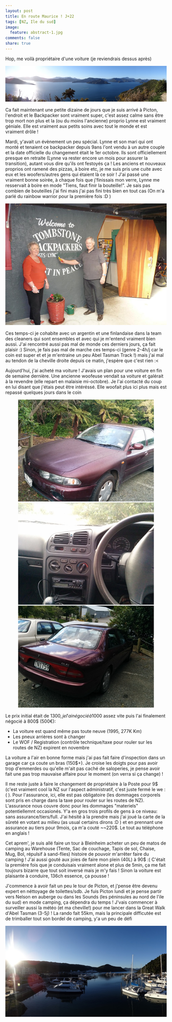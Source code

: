 ```yaml
---
layout: post
title: En route Maurice ! J+22
tags: [NZ, Ile du sud]
image:
  feature: abstract-1.jpg
comments: false
share: true
---
```


Hop, me voilà propriétaire d'une voiture (je reviendrais dessus après)

<a href="/images/photos/2014-10-04/picton2.JPG">
<img src="/images/photos/2014-10-04/picton2.JPG" alt="picton2"/>
</a>


Ca fait maintenant une petite dizaine de jours que je suis arrivé à Picton, l'endroit et le Backpacker sont vraiment super, c'est assez calme sans être trop mort non plus et la (ou du moins l'ancienne) proprio Lynne est vraiment géniale. Elle est vraiment aux petits soins avec tout le monde et est vraiment drôle ! 

Mardi, y'avait un évènement un peu spécial. Lynne et son mari qui ont monté et tenaient  ce backpacker depuis 9ans l'ont vendu à un autre couple et la date officielle du changement était le 1er octobre. Ils sont officiellement presque en retraite (Lynne va rester encore un mois pour assurer la transition), autant vous dire qu'ils ont festoyés ça ! Les anciens et nouveaux proprios ont ramené des pizzas, à boire etc, je me suis pris une cuite avec eux et les woofers/autres gens qui étaient là ce soir ! J'ai passé une vraiment bonne soirée, à chaque fois que j'finissais mon verre, Lynne me resservait à boire en mode "Tiens, faut finir la bouteille!". Je sais pas combien de bouteilles j'ai fini mais j'ai pas fini très bien en tout cas (On m'a parlé du rainbow warrior pour la première fois :D )

<a href="/images/photos/2014-10-04/tombstone.jpg">
<img src="/images/photos/2014-10-04/tombstone.jpg" alt="tombstone"/>
</a>

Ces temps-ci je cohabite avec un argentin et une finlandaise dans la team des cleaners qui sont ensembles et avec qui je m'entend vraiment bien aussi. J'ai rencontré aussi pas mal de monde ces derniers jours, ça fait plaisir :) Sinon, je fais pas mal de marche ces temps-ci (genre 2-4h/j car le coin est super et et je m'entraine un peu Abel Tasman Track !) mais j'ai mal au tendon de la cheville droite depuis ce matin, j'espère que c'est rien :<

Aujourd'hui, j'ai acheté ma voiture ! J'avais un plan pour une voiture en fin de semaine dernière. Une ancienne woofeuse vendait sa voiture et galérait à la revendre (elle repart en malaisie mi-octobre). Je l'ai contacté du coup en lui disant que j'étais peut être intéréssé. Elle woofait plus ici plus mais est repassé quelques jours dans le coin

<figure class="half">
<a href="/images/photos/2014-10-04/voiture-devant.jpg">
	<img src="/images/photos/2014-10-04/voiture-devant.jpg" alt="voiture-devant">
</a> 
<a href="/images/photos/2014-10-04/voiture-dedans.jpg">
	<img src="/images/photos/2014-10-04/voiture-dedans.jpg" alt="voiture-dedans">
</a> 
<a href="/images/photos/2014-10-04/voiture-derriere.jpg">
	<img src="/images/photos/2014-10-04/voiture-derriere.jpg" alt="voiture-derriere">
</a>  
</figure> 

 Le prix initial était de 1300$, je l'ai négocié à 1000$ assez vite puis l'ai finalement négocié à 800$ (500€):  
 - La voiture est quand même pas toute neuve (1995, 277K Km)  
 - Les pneux arrières sont à changer  
 - Le WOF / Registration (contrôle technique/taxe pour rouler sur les routes de NZ) expirent en novembre  

La voiture a l'air en bonne forme mais j'ai pas fait faire d'inspection dans un garage car ça coute un bras (150$+). Je croise les doigts pour pas avoir trop d'emmerdes ou qu'elle m'ait pas caché de saloperies, je pense avoir fait une pas trop mauvaise affaire pour le moment (on verra si ça change) ! 

Il me reste juste à faire le changement de propriétaire à la Poste pour 9$ (c'est vraiment cool la NZ sur l'aspect administratif, c'est juste fermé le we :( ). Pour l'assurance, ici, elle est pas obligatoire (les dommages corporels sont pris en charge dans la taxe pour rouler sur les routes de NZ). L'assurance nous couvre donc pour les dommages "materiels" potentiellemnt occasionés. Y'a en gros trois profils de gens à ce niveau: sans assurance/tiers/full. J'ai hésité à la prendre mais j'ai joué la carte de la sûreté en votant au milieu (as usual certains dirons :D ) et en prennant une assurance au tiers pour 9mois, ça m'a couté ~~220$. Le tout au téléphone en anglais !

Cet aprem', je suis allé faire un tour à Bleinheim acheter un peu de matos de camping au Warehouse (Tente, Sac de couchage, Tapis de sol, Chaise, Mug, Bol, répulsif à sand-flies) histoire de pouvoir m'arrêter faire du camping ! J'ai aussi gouté aux joies de faire mon plein (40L) à 90$ :( C'était la première fois que je conduisais vraiment alone et plus de 5min, ça me fait toujours bizarre que tout soit inversé mais je m'y fais ! Sinon la voiture est plaisante à conduire, 136ch essence, ça pousse !

J'commence à avoir fait un peu le tour de Picton, et j'pense être devenu expert en néttoyage de toilettes/sdb. Je fuis Picton lundi et je pense partir vers Nelson en auberge ou dans les Sounds (les péninsules au nord de l'ile du sud) en mode camping, ça dépendra du temps ! J'vais commencer à surveiller aussi la météo (et ma cheville!) pour me lancer dans la Great Walk d'Abel Tasman (3-5j) ! La rando fait 55km, mais la principale difficutée est de trimballer tout son bordel de camping, y'a un peu de défi

<a href="/images/photos/2014-10-04/picton1.JPG">
<img src="/images/photos/2014-10-04/picton1.JPG" alt="picton1"/>
</a>





